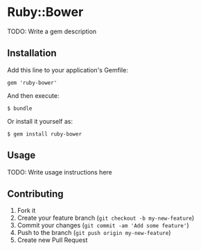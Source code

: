 # Ruby::Bower

TODO: Write a gem description

## Installation

Add this line to your application's Gemfile:

    gem 'ruby-bower'

And then execute:

    $ bundle

Or install it yourself as:

    $ gem install ruby-bower

## Usage

TODO: Write usage instructions here

## Contributing

1. Fork it
2. Create your feature branch (`git checkout -b my-new-feature`)
3. Commit your changes (`git commit -am 'Add some feature'`)
4. Push to the branch (`git push origin my-new-feature`)
5. Create new Pull Request
